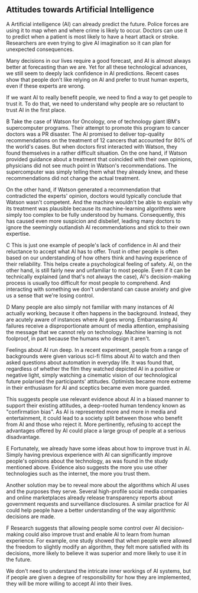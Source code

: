 ## Attitudes towards Artificial Intelligence

A Artificial intelligence (AI) can already predict the future. Police forces are using it to map when and where crime is likely to occur. Doctors can use it to predict when a patient is most likely to have a heart attack or stroke. Researchers are even trying to give AI imagination so it can plan for unexpected consequences.

Many decisions in our lives require a good forecast, and AI is almost always better at forecasting than we are. Yet for all these technological advances, we still seem to deeply lack confidence in AI predictions. Recent cases show that people don't like relying on AI and prefer to trust human experts, even if these experts are wrong.

If we want AI to really benefit people, we need to find a way to get people to trust it. To do that, we need to understand why people are so reluctant to trust AI in the first place.

B Take the case of Watson for Oncology, one of technology giant IBM's supercomputer programs. Their attempt to promote this program to cancer doctors was a PR disaster. The AI promised to deliver top-quality recommendations on the treatment of 12 cancers that accounted for 80% of the world's cases. But when doctors first interacted with Watson, they found themselves in a rather difficult situation. On the one hand, if Watson provided guidance about a treatment that coincided with their own opinions, physicians did not see much point in Watson's recommendations. The supercomputer was simply telling them what they already knew, and these recommendations did not change the actual treatment.

On the other hand, if Watson generated a recommendation that contradicted the experts' opinion, doctors would typically conclude that Watson wasn't competent. And the machine wouldn't be able to explain why its treatment was plausible because its machine-learning algorithms were simply too complex to be fully understood by humans. Consequently, this has caused even more suspicion and disbelief, leading many doctors to ignore the seemingly outlandish AI recommendations and stick to their own expertise.

C This is just one example of people's lack of confidence in AI and their reluctance to accept what Al has to offer. Trust in other people is often based on our understanding of how others think and having experience of their reliability. This helps create a psychological feeling of safety. AI, on the other hand, is still fairly new and unfamiliar to most people. Even if it can be technically explained (and that's not always the case), Al's decision-making process is usually too difficult for most people to comprehend. And interacting with something we don't understand can cause anxiety and give us a sense that we're losing control.

D Many people are also simply not familiar with many instances of AI actually working, because it often happens in the background. Instead, they are acutely aware of instances where AI goes wrong. Embarrassing AI failures receive a disproportionate amount of media attention, emphasising the message that we cannot rely on technology. Machine learning is not foolproof, in part because the humans who design it aren't.

Feelings about AI run deep. In a recent experiment, people from a range of backgrounds were given various sci-fi films about AI to watch and then asked questions about automation in everyday life. It was found that, regardless of whether the film they watched depicted AI in a positive or negative light, simply watching a cinematic vision of our technological future polarised the participants' attitudes. Optimists became more extreme in their enthusiasm for AI and sceptics became even more guarded.

This suggests people use relevant evidence about AI in a biased manner to support their existing attitudes, a deep-rooted human tendency known as "confirmation bias". As AI is represented more and more in media and entertainment, it could lead to a society split between those who benefit from AI and those who reject it. More pertinently, refusing to accept the advantages offered by AI could place a large group of people at a serious disadvantage.

E Fortunately, we already have some ideas about how to improve trust in AI. Simply having previous experience with AI can significantly improve people's opinions about the technology, as was found in the study mentioned above. Evidence also suggests the more you use other technologies such as the internet, the more you trust them.

Another solution may be to reveal more about the algorithms which AI uses and the purposes they serve. Several high-profile social media companies and online marketplaces already release transparency reports about government requests and surveillance disclosures. A similar practice for AI could help people have a better understanding of the way algorithmic decisions are made.

F Research suggests that allowing people some control over AI decision-making could also improve trust and enable AI to learn from human experience. For example, one study showed that when people were allowed the freedom to slightly modify an algorithm, they felt more satisfied with its decisions, more likely to believe it was superior and more likely to use it in the future.

We don't need to understand the intricate inner workings of AI systems, but if people are given a degree of responsibility for how they are implemented, they will be more willing to accept AI into their lives.
